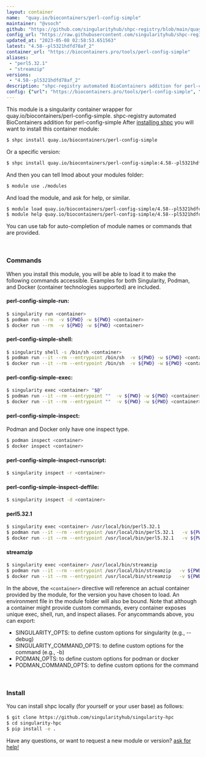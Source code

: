 ```yaml
---
layout: container
name:  "quay.io/biocontainers/perl-config-simple"
maintainer: "@vsoch"
github: "https://github.com/singularityhub/shpc-registry/blob/main/quay.io/biocontainers/perl-config-simple/container.yaml"
config_url: "https://raw.githubusercontent.com/singularityhub/shpc-registry/main/quay.io/biocontainers/perl-config-simple/container.yaml"
updated_at: "2023-05-08 02:58:53.651563"
latest: "4.58--pl5321hdfd78af_2"
container_url: "https://biocontainers.pro/tools/perl-config-simple"
aliases:
 - "perl5.32.1"
 - "streamzip"
versions:
 - "4.58--pl5321hdfd78af_2"
description: "shpc-registry automated BioContainers addition for perl-config-simple"
config: {"url": "https://biocontainers.pro/tools/perl-config-simple", "maintainer": "@vsoch", "description": "shpc-registry automated BioContainers addition for perl-config-simple", "latest": {"4.58--pl5321hdfd78af_2": "sha256:bead54b8d8e4c6cec1c7aa7c63f34b77be030f23f709cae90c7ea4843577de41"}, "tags": {"4.58--pl5321hdfd78af_2": "sha256:bead54b8d8e4c6cec1c7aa7c63f34b77be030f23f709cae90c7ea4843577de41"}, "docker": "quay.io/biocontainers/perl-config-simple", "aliases": {"perl5.32.1": "/usr/local/bin/perl5.32.1", "streamzip": "/usr/local/bin/streamzip"}}
---
```


This module is a singularity container wrapper for quay.io/biocontainers/perl-config-simple.
shpc-registry automated BioContainers addition for perl-config-simple
After [installing shpc](#install) you will want to install this container module:


```bash
$ shpc install quay.io/biocontainers/perl-config-simple
```

Or a specific version:

```bash
$ shpc install quay.io/biocontainers/perl-config-simple:4.58--pl5321hdfd78af_2
```

And then you can tell lmod about your modules folder:

```bash
$ module use ./modules
```

And load the module, and ask for help, or similar.

```bash
$ module load quay.io/biocontainers/perl-config-simple/4.58--pl5321hdfd78af_2
$ module help quay.io/biocontainers/perl-config-simple/4.58--pl5321hdfd78af_2
```

You can use tab for auto-completion of module names or commands that are provided.

<br>

### Commands

When you install this module, you will be able to load it to make the following commands accessible.
Examples for both Singularity, Podman, and Docker (container technologies supported) are included.

#### perl-config-simple-run:

```bash
$ singularity run <container>
$ podman run --rm  -v ${PWD} -w ${PWD} <container>
$ docker run --rm  -v ${PWD} -w ${PWD} <container>
```

#### perl-config-simple-shell:

```bash
$ singularity shell -s /bin/sh <container>
$ podman run --it --rm --entrypoint /bin/sh  -v ${PWD} -w ${PWD} <container>
$ docker run --it --rm --entrypoint /bin/sh  -v ${PWD} -w ${PWD} <container>
```

#### perl-config-simple-exec:

```bash
$ singularity exec <container> "$@"
$ podman run --it --rm --entrypoint ""  -v ${PWD} -w ${PWD} <container> "$@"
$ docker run --it --rm --entrypoint ""  -v ${PWD} -w ${PWD} <container> "$@"
```

#### perl-config-simple-inspect:

Podman and Docker only have one inspect type.

```bash
$ podman inspect <container>
$ docker inspect <container>
```

#### perl-config-simple-inspect-runscript:

```bash
$ singularity inspect -r <container>
```

#### perl-config-simple-inspect-deffile:

```bash
$ singularity inspect -d <container>
```


#### perl5.32.1

```bash
$ singularity exec <container> /usr/local/bin/perl5.32.1
$ podman run --it --rm --entrypoint /usr/local/bin/perl5.32.1   -v ${PWD} -w ${PWD} <container> -c " $@"
$ docker run --it --rm --entrypoint /usr/local/bin/perl5.32.1   -v ${PWD} -w ${PWD} <container> -c " $@"
```


#### streamzip

```bash
$ singularity exec <container> /usr/local/bin/streamzip
$ podman run --it --rm --entrypoint /usr/local/bin/streamzip   -v ${PWD} -w ${PWD} <container> -c " $@"
$ docker run --it --rm --entrypoint /usr/local/bin/streamzip   -v ${PWD} -w ${PWD} <container> -c " $@"
```



In the above, the `<container>` directive will reference an actual container provided
by the module, for the version you have chosen to load. An environment file in the
module folder will also be bound. Note that although a container
might provide custom commands, every container exposes unique exec, shell, run, and
inspect aliases. For anycommands above, you can export:

 - SINGULARITY_OPTS: to define custom options for singularity (e.g., --debug)
 - SINGULARITY_COMMAND_OPTS: to define custom options for the command (e.g., -b)
 - PODMAN_OPTS: to define custom options for podman or docker
 - PODMAN_COMMAND_OPTS: to define custom options for the command

<br>

### Install

You can install shpc locally (for yourself or your user base) as follows:

```bash
$ git clone https://github.com/singularityhub/singularity-hpc
$ cd singularity-hpc
$ pip install -e .
```

Have any questions, or want to request a new module or version? [ask for help!](https://github.com/singularityhub/singularity-hpc/issues)